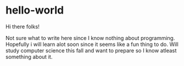 # hello-world


Hi there folks! 

Not sure what to write here since I know nothing about programming. Hopefully i will learn alot soon since it seems like a fun thing to do. Will study computer science this fall and want to prepare so I know atleast something about it. 


